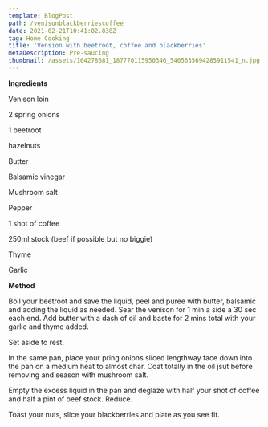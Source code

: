 ```yaml
---
template: BlogPost
path: /venisonblackberriescoffee
date: 2021-02-21T10:41:02.838Z
tag: Home Cooking
title: 'Vension with beetroot, coffee and blackberries'
metaDescription: Pre-saucing
thumbnail: /assets/104278681_187770115950346_5405635694285911541_n.jpg
---
```

**Ingredients**

Venison loin

2 spring onions

1 beetroot

hazelnuts

Butter

Balsamic vinegar

Mushroom salt

Pepper

1 shot of coffee

250ml stock (beef if possible but no biggie)

Thyme

Garlic

**Method**

Boil your beetroot and save the liquid, peel and puree with butter, balsamic and adding the liquid as needed. Sear the venison for 1 min a side a 30 sec each end.  Add butter with a dash of oil and baste for 2 mins total with your garlic and thyme added.

Set aside to rest.

In the same pan, place your pring onions sliced lengthway face down into the pan on a medium heat to almost char. Coat totally in the oil jsut before removing and season with mushroom salt.

Empty the excess liquid in the pan and deglaze with half your shot of coffee and half a pint of beef stock. Reduce.

Toast your nuts, slice your blackberries and plate as you see fit.
